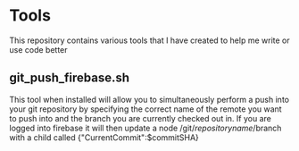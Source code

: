 # Tools
This repository contains various tools that I have created to help me write or use code better

## git_push_firebase.sh
This tool when installed will allow you to simultaneously perform a push into your git repository by specifying the correct name of the remote you want to push into and the branch you are currently checked out in.  If you are logged into firebase it will then update a node /git/$repositoryname/$branch with a child called {"CurrentCommit":$commitSHA}
